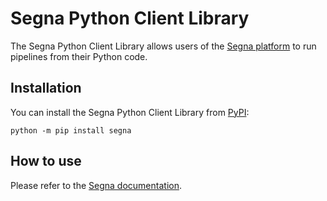 # Segna Python Client Library

The Segna Python Client Library allows users of the [Segna platform](https://platform.segna.io/) to run pipelines from their Python code. 

## Installation

You can install the Segna Python Client Library from [PyPI](https://pypi.org/project/segna/):

    python -m pip install segna

## How to use

Please refer to the [Segna documentation](https://docs.segna.io).